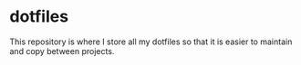 # dotfiles

This repository is where I store all my dotfiles so that it is easier to maintain and copy between projects.
